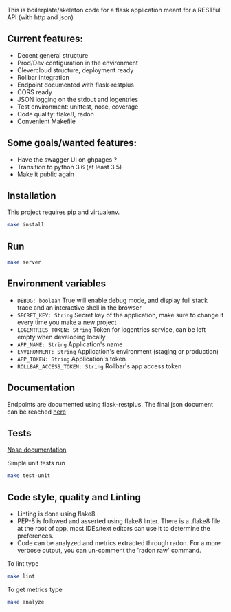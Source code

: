 This is boilerplate/skeleton code for a flask application meant for a RESTful API (with http and json)

## Current features:

 * Decent general structure
 * Prod/Dev configuration in the environment
 * Clevercloud structure, deployment ready
 * Rollbar integration
 * Endpoint documented with flask-restplus
 * CORS ready
 * JSON logging on the stdout and logentries
 * Test environment: unittest, nose, coverage
 * Code quality: flake8, radon
 * Convenient Makefile

## Some goals/wanted features:

 * Have the swagger UI on ghpages ?
 * Transition to python 3.6 (at least 3.5)
 * Make it public again

## Installation

This project requires pip and virtualenv.
```bash
make install
```

## Run
```bash
make server
```

## Environment variables

 * `DEBUG: boolean` True will enable debug mode, and display full stack trace and an interactive shell in the browser
 * `SECRET_KEY: String` Secret key of the application, make sure to change it every time you make a new project
 * `LOGENTRIES_TOKEN: String` Token for logentries service, can be left empty when developing locally
 * `APP_NAME: String` Application's name
 * `ENVIRONMENT: String` Application's environment (staging or production)
 * `APP_TOKEN: String` Application's token
 * `ROLLBAR_ACCESS_TOKEN: String` Rollbar's app access token

## Documentation

Endpoints are documented using flask-restplus.
The final json document can be reached [here](http://localhost:5000/spec)

## Tests

 [Nose documentation](http://nose.readthedocs.io/en/latest/plugins/cover.html)

 Simple unit tests run
```bash
make test-unit
```

## Code style, quality and Linting

 * Linting is done using flake8.
 * PEP-8 is followed and asserted using flake8 linter. There is a .flake8 file at the root of app, most IDEs/text editors can use it to determine the preferences.
 * Code can be analyzed and metrics extracted through radon. For a more verbose output, you can un-comment the 'radon raw' command.

 To lint type
```bash
make lint
```

To get metrics type
```bash
make analyze
```
